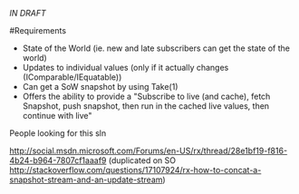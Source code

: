 
_IN DRAFT_

#Requirements

 * State of the World (ie. new and late subscribers can get the state of the world)
 * Updates to individual values (only if it actually changes (IComparable/IEquatable))
 * Can get a SoW snapshot by using Take(1)
 * Offers the ability to provide a "Subscribe to live (and cache), fetch Snapshot, push snapshot, then run in the cached live values, then continue with live"
 
People looking for this sln

http://social.msdn.microsoft.com/Forums/en-US/rx/thread/28e1bf19-f816-4b24-b964-7807cf1aaaf9
(duplicated on SO http://stackoverflow.com/questions/17107924/rx-how-to-concat-a-snapshot-stream-and-an-update-stream)


